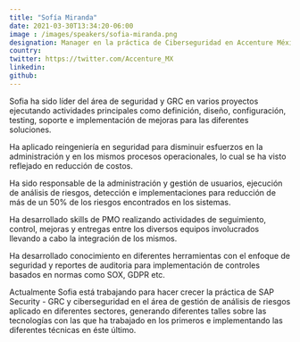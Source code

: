 ```yaml
---
title: "Sofía Miranda"
date: 2021-03-30T13:34:20-06:00
image : /images/speakers/sofia-miranda.png
designation: Manager en la práctica de Ciberseguridad en Accenture México
country: 
twitter: https://twitter.com/Accenture_MX
linkedin: 
github: 
---
```


Sofia ha sido líder del área de seguridad y GRC en varios proyectos ejecutando actividades principales como definición, diseño, configuración, testing, soporte e implementación de mejoras para las diferentes soluciones.

Ha aplicado reingeniería en seguridad para disminuir esfuerzos en la administración y en los mismos procesos operacionales, lo cual se ha visto reflejado en reducción de costos.

Ha sido responsable de la administración y gestión de usuarios, ejecución de análisis de riesgos, detección e implementaciones para reducción de más de un 50% de los riesgos encontrados en los sistemas.

Ha desarrollado skills de PMO realizando actividades de seguimiento, control, mejoras y entregas entre los diversos equipos involucrados llevando a cabo la integración de los mismos.

Ha desarrollado conocimiento en diferentes herramientas con el enfoque de seguridad y reportes de auditoria para implementación de controles basados en normas como SOX, GDPR etc.

Actualmente Sofia está trabajando para hacer crecer la práctica de SAP Security - GRC y ciberseguridad en el área de gestión de análisis de riesgos aplicado en diferentes sectores, generando diferentes talles sobre las tecnologías con las que ha trabajado en los primeros e implementando las diferentes técnicas en éste último.